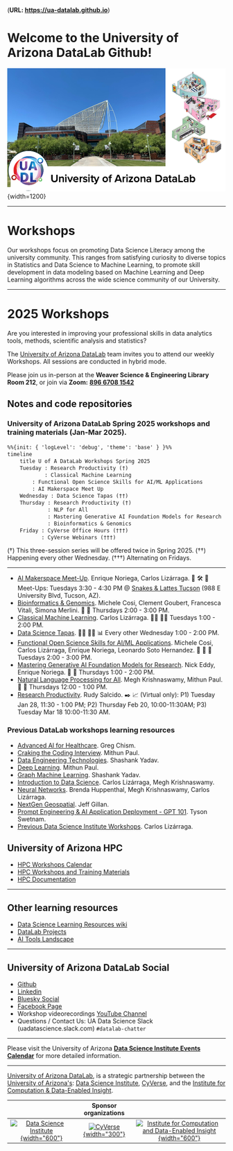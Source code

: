 (**URL: https://ua-datalab.github.io**)

# Welcome to the University of Arizona DataLab Github!

![UA DataLab](images/UADL_Composition.png){width=1200}

***

# Workshops

Our workshops focus on promoting Data Science Literacy among the university community. This ranges from satisfying curiosity to diverse topics in Statistics and Data Science to Machine Learning, to promote skill development in data modeling based on Machine Learning and Deep Learning algorithms across the wide science community of our University.


***

# 2025 Workshops

Are you interested in improving your professional skills in data analytics tools, methods, scientific analysis and statistics?

The [University of Arizona DataLab](https://www.datascience.arizona.edu/education/uarizona-data-lab) team invites you to attend our weekly Workshops. All sessions are conducted in hybrid mode.

Please join us in-person at the **Weaver Science & Engineering Library Room 212**, or join via **Zoom:**  [**896 6708 1542**](https://arizona.zoom.us/j/89667081542)


## Notes and code repositories  

### University of Arizona DataLab Spring 2025 workshops and training materials (Jan-Mar 2025).

```mermaid
%%{init: { 'logLevel': 'debug', 'theme': 'base' } }%%
timeline
    title U of A DataLab Workshops Spring 2025
    Tuesday : Research Productivity (†)
    	    : Classical Machine Learning
	    : Functional Open Science Skills for AI/ML Applications
	    : AI Makerspace Meet Up
    Wednesday : Data Science Tapas (††)
    Thursday : Research Productivity (†)
    	     : NLP for All
    	     : Mastering Generative AI Foundation Models for Research
    	     : Bioinformatics & Genomics
    Friday : CyVerse Office Hours (†††)
    	   : CyVerse Webinars (†††)
```

(†) This three-session series will be offered twice in Spring 2025. 
(††)  Happening every other Wednesday. (†††) Alternating on Fridays.


***

* [AI Makerspace Meet-Up](https://github.com/ua-datalab/AI-Makerspace/blob/main/README.md). Enrique Noriega, Carlos Lizárraga. :toolbox: :hammer_and_wrench: :robot: Meet-Ups: Tuesdays 3:30 - 4:30 PM @ [Snakes & Lattes Tucson](https://www.snakesandlattes.com/tucson) (988 E University Blvd, Tucson, AZ). 
* [Bioinformatics & Genomics](https://github.com/ua-datalab/Bioinformatics/wiki). Michele Cosi, Clement Goubert, Francesca Vitali, Simona Merlini. :dna: :microscope: Thursdays 2:00 - 3:00 PM.  
* [Classical Machine Learning](https://github.com/ua-datalab/MLWorkshops/blob/main/README.md). Carlos Lizárraga. :man_technologist: :woman_technologist:  Tuesdays 1:00 - 2:00 PM.
* [Data Science Tapas](https://github.com/ua-datalab/DataScience-Tapas/blob/main/README.md). :woman_scientist: :scientist: :bar_chart:  Every other Wednesday 1:00 - 2:00 PM.
* [Functional Open Science  Skills for AI/ML Applications](https://github.com/ua-datalab/FunctionalOpenSourceSkills/wiki). Michele Cosi, Carlos Lizárraga, Enrique Noriega, Leonardo Soto Hernandez. :microscope: :dna: :herb:  Tuesdays 2:00 - 3:00 PM.
* [Mastering Generative AI Foundation Models for Research](https://github.com/ua-datalab/Generative-AI/blob/main/README.md).  Nick Eddy, Enrique Noriega. :robot: :thought_balloon: Thursdays 1:00 - 2:00 PM.
* [Natural Language Processing for All](https://github.com/ua-datalab/NLP-Speech/blob/main/README.md).  Megh Krishnaswamy, Mithun Paul.  :robot: :speech_balloon:  Thursdays 12:00 - 1:00 PM.
* [Research Productivity](https://github.com/ua-datalab/ResearchProductivity/blob/main/README.md). Rudy Salcido. :black_nib: :chart_with_upwards_trend: (Virtual only): P1)  Tuesday Jan 28, 11:30 - 1:00 PM; P2)   Thursday Feb 20, 10:00-11:30AM; P3) Tuesday Mar 18 10:00-11:30 AM. 


### Previous DataLab workshops learning resources

* [Advanced AI for Healthcare](https://github.com/ua-datalab/ai-healthcare/tree/main). Greg Chism.
* [Craking the Coding Interview](https://github.com/ua-datalab/cracking_the_coding_interview). Mithun Paul.
* [Data Engineering Technologies](https://github.com/ua-datalab/DataEngineering). Shashank Yadav. 
* [Deep Learning](https://github.com/ua-datalab/DLWorkshops/wiki). Mithun Paul.
* [Graph Machine Learning](https://github.com/ua-datalab/GraphML). Shashank Yadav. 
* [Introduction to Data Science](https://github.com/ua-datalab/Workshops/wiki). Carlos Lizárraga, Megh Krishnaswamy.
* [Neural Networks](https://github.com/ua-datalab/NeuralNetworks/wiki). Brenda Huppenthal, Megh Krishnaswamy, Carlos Lizárraga.
* [NextGen Geospatial](https://github.com/ua-datalab/Geospatial_Workshops/wiki). Jeff Gillan.  
* [Prompt Engineering & AI Application Deployment - GPT 101](https://ua-data7.github.io/introllms/). Tyson Swetnam. 
* [Previous Data Science Institute Workshops](https://workshops-uad7.github.io/). Carlos Lizárraga. 

## University of Arizona HPC

* [HPC Workshops Calendar](https://hpcdocs.hpc.arizona.edu/events/calendar/)
* [HPC Workshops and Training Materials](https://hpcdocs.hpc.arizona.edu/events/workshop_materials/)
* [HPC Documentation](https://hpcdocs.hpc.arizona.edu/)

<!--
***

## Project based workshops

* [Pose Estimation using Deep Learning](https://github.com/ua-datalab/DL-pose-estimation/wiki) :rat:
-->

****

## Other learning resources

* [Data Science Learning Resources wiki](https://github.com/ua-data7/LearningResources/wiki)
* [DataLab Projects](https://github.com/clizarraga-UAD7/DataScienceLab/wiki/Data-Lab-Projects)
* [AI Tools Landscape](https://github.com/ua-datalab/Workshops/wiki/AI-Tools-Landscape)

***

## University of Arizona DataLab Social 

* [Github](https://github.com/ua-datalab)
* [Linkedin](https://www.linkedin.com/company/100483432/admin/feed/posts/)
* [Bluesky Social](https://bsky.app/profile/uarizonadatalab.bsky.social)
* [Facebook Page](https://www.facebook.com/profile.php?id=61556132138807)
* Workshop videorecordings [YouTube Channel](https://www.youtube.com/@UArizonaDataLab)
* Questions / Contact Us: UA Data Science Slack (uadatascience.slack.com) `#datalab-chatter`

***

Please visit the University of Arizona [**Data Science Institute Events Calendar**](https://www.datascience.arizona.edu/calendar) for more detailed information.


***


[University of Arizona DataLab](https://www.datascience.arizona.edu/education/uarizona-data-lab), is a strategic partnership between the [University of Arizona's](https://www.arizona.edu/):  [Data Science Institute](https://www.datascience.arizona.edu/), [CyVerse](https://cyverse.org/), and the
[Institute for Computation & Data-Enabled Insight](https://datainsight.arizona.edu/).


|  | Sponsor organizations | |
| :--: | :--: | :--: |
| [![Data Science Institute](https://datascience.arizona.edu/sites/default/files/Data%20Science%20Institute_Webheader%20%281%29.svg){width="600"}](https://datascience.arizona.edu) | [![CyVerse](https://cyverse.org/sites/default/files/cyverse_logo_1_0.png){width="300"}](https://cyverse.org/) | [![Institute for Computation and Data-Enabled Insight](https://datainsight.arizona.edu/sites/default/files/institute-for-comp-data-enabled-insight_web_0.svg){width="600"}](https://datainsight.arizona.edu/) |
